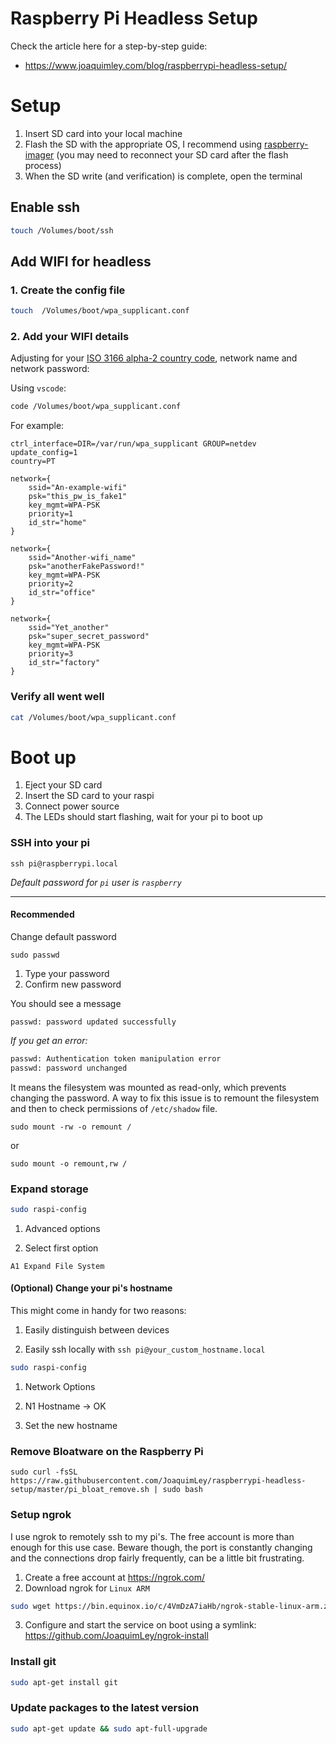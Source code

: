 # Raspberry Pi Headless Setup

Check the article here for a step-by-step guide:

- https://www.joaquimley.com/blog/raspberrypi-headless-setup/


# Setup

1. Insert SD card into your local machine
2. Flash the SD with the appropriate OS, I recommend using [raspberry-imager](https://www.raspberrypi.org/blog/raspberry-pi-imager-imaging-utility/) (you may need to reconnect your SD card after the flash process)
3. When the SD write (and verification) is complete, open the terminal

## Enable ssh
```bash
touch /Volumes/boot/ssh
```

## Add WIFI for headless

### 1. Create the config file

```bash
touch  /Volumes/boot/wpa_supplicant.conf
```

### 2. Add your WIFI details

Adjusting for your [ISO 3166 alpha-2 country code](https://en.wikipedia.org/wiki/List_of_ISO_3166_country_codes), network name and network password:

Using `vscode`:
```bash
code /Volumes/boot/wpa_supplicant.conf
```

For example:

```
ctrl_interface=DIR=/var/run/wpa_supplicant GROUP=netdev
update_config=1
country=PT

network={
	ssid="An-example-wifi"
	psk="this_pw_is_fake1"
	key_mgmt=WPA-PSK
	priority=1
	id_str="home"
}

network={
	ssid="Another-wifi_name"
	psk="anotherFakePassword!"
	key_mgmt=WPA-PSK
	priority=2
	id_str="office"
}

network={
	ssid="Yet_another"
	psk="super_secret_password"
	key_mgmt=WPA-PSK
	priority=3
	id_str="factory"
}
```

### Verify all went well

```bash
cat /Volumes/boot/wpa_supplicant.conf
```

# Boot up

1. Eject your SD card
2. Insert the SD card to your raspi
3. Connect power source
4. The LEDs should start flashing, wait for your pi to boot up

### SSH into your pi

```
ssh pi@raspberrypi.local
```

_Default password for `pi` user is `raspberry`_

-----------------------------

#### Recommended

Change default password

```
sudo passwd
```

1. Type your password
2. Confirm new password

You should see a message 
```
passwd: password updated successfully
```

_If you get an error:_

```bash
passwd: Authentication token manipulation error
passwd: password unchanged
```

It means the filesystem was mounted as read-only, which prevents changing the password. A way to fix this issue is to remount the filesystem and then to check permissions of `/etc/shadow` file.

```
sudo mount -rw -o remount /
```

or

```
sudo mount -o remount,rw /
```

### Expand storage

```bash
sudo raspi-config
```

  1. Advanced options

  2. Select first option 
  
```
A1 Expand File System
```

#### (Optional) Change your pi's hostname

This might come in handy for two reasons:
1. Easily distinguish between devices

2. Easily ssh locally with `ssh pi@your_custom_hostname.local`

```bash
sudo raspi-config
```

  1. Network Options

  2. N1 Hostname -> OK
  
  3. Set the new hostname

### Remove Bloatware on the Raspberry Pi

```
sudo curl -fsSL https://raw.githubusercontent.com/JoaquimLey/raspberrypi-headless-setup/master/pi_bloat_remove.sh | sudo bash
```

### Setup ngrok

I use ngrok to remotely ssh to my pi's. The free account is more than enough for this use case. Beware though, the port is constantly changing and the connections drop fairly frequently, can be a little bit frustrating.

1. Create a free account at https://ngrok.com/
2. Download  ngrok for `Linux ARM`

```bash
sudo wget https://bin.equinox.io/c/4VmDzA7iaHb/ngrok-stable-linux-arm.zip
```

3. Configure and start the service on boot using a symlink: https://github.com/JoaquimLey/ngrok-install

### Install git

```bash
sudo apt-get install git
```


### Update packages to the latest version

```bash
sudo apt-get update && sudo apt-full-upgrade
```
